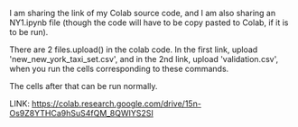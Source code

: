 I am sharing the link of my Colab source code, and I am also sharing an NY1.ipynb file (though the code will have to be copy pasted to Colab, if it is to be run).

There are 2 files.upload() in the colab code. In the first link, upload 'new_new_york_taxi_set.csv', and in the 2nd link, upload 'validation.csv', when you run the cells corresponding to these commands. 

The cells after that can be run normally.


LINK:   https://colab.research.google.com/drive/15n-Os9Z8YTHCa9hSuS4fQM_8QWIYS2SI